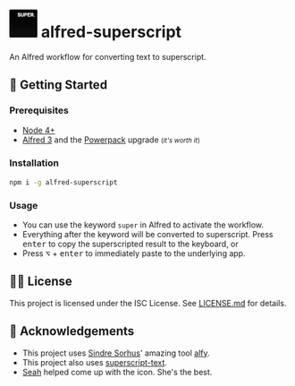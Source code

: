 # <img src="./icon.png" width="50" height="50"/> alfred-superscript

An Alfred workflow for converting text to superscript.

## 🎉 Getting Started

### Prerequisites

- [Node 4+](https://nodejs.org)
- [Alfred 3](https://www.alfredapp.com/) and the [Powerpack](https://www.alfredapp.com/powerpack/buy/) upgrade <small>(_it's worth it_)</small>

### Installation

```sh
npm i -g alfred-superscript
```

### Usage

- You can use the keyword `super` in Alfred to activate the workflow.
- Everything after the keyword will be converted to superscript. Press <kbd>enter</kbd> to copy the superscripted result to the keyboard, or
- Press <kbd>⌥</kbd> + <kbd>enter</kbd> to immediately paste to the underlying app.

## 👨‍⚖️ License

This project is licensed under the ISC License. See [LICENSE.md](LICENSE.md) for details.

## 💫 Acknowledgements

- This project uses [Sindre Sorhus](https://github.com/sindresorhus)' amazing tool [alfy](https://github.com/sindresorhus/alfy).
- This project also uses [superscript-text](https://www.npmjs.com/package/superscript-text).
- [Seah](http://www.seahcb.com/) helped come up with the icon. She's the best.
